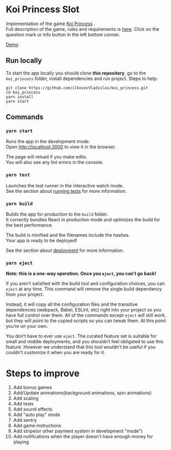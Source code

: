 # Koi Princess Slot

Implementation of the game [Koi Princess](https://games.netent.com/video-slots/koi-princess/) .\
Full description of the game, rules and requirements is [here](https://games.netent.com/video-slots/koi-princess/). Click on the question mark or info button in the left bottom conner.

[Demo](https://koi-princess.netlify.app/)

## Run locally

To start the app locally you should clone **this repository**, go to the
`koi_princess` folder, install dependencies and run
project. Steps to help:

```
git clone https://github.com/ilkovecVladislav/koi_princess.git
cd koi_princess
yarn install
yarn start
```

## Commands

### `yarn start`

Runs the app in the development mode.\
Open [http://localhost:3000](http://localhost:3000) to view it in the browser.

The page will reload if you make edits.\
You will also see any lint errors in the console.

### `yarn test`

Launches the test runner in the interactive watch mode.\
See the section about [running tests](https://facebook.github.io/create-react-app/docs/running-tests) for more information.

### `yarn build`

Builds the app for production to the `build` folder.\
It correctly bundles React in production mode and optimizes the build for the best performance.

The build is minified and the filenames include the hashes.\
Your app is ready to be deployed!

See the section about [deployment](https://facebook.github.io/create-react-app/docs/deployment) for more information.

### `yarn eject`

**Note: this is a one-way operation. Once you `eject`, you can’t go back!**

If you aren’t satisfied with the build tool and configuration choices, you can `eject` at any time. This command will remove the single build dependency from your project.

Instead, it will copy all the configuration files and the transitive dependencies (webpack, Babel, ESLint, etc) right into your project so you have full control over them. All of the commands except `eject` will still work, but they will point to the copied scripts so you can tweak them. At this point you’re on your own.

You don’t have to ever use `eject`. The curated feature set is suitable for small and middle deployments, and you shouldn’t feel obligated to use this feature. However we understand that this tool wouldn’t be useful if you couldn’t customize it when you are ready for it.

# Steps to improve

1. Add bonus games
2. Add/Update animations(background animations, spin animations)
3. Add scaling
4. Add tests
5. Add sound effects
6. Add "auto play" mode
7. Add sentry
8. Add game instructions
9. Add stripe(or other payment system in development "mode")
10. Add notifications when the player doesn't have enough money for playing
